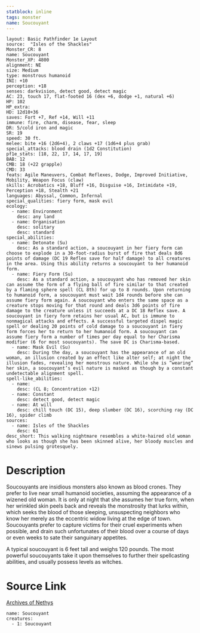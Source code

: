 ```yaml
---
statblock: inline
tags: monster
name: Soucouyant
---
```

```statblock
layout: Basic Pathfinder 1e Layout
source:  "Isles of the Shackles"
Monster_CR: 8
name: Soucouyant
Monster_XP: 4800
alignment: NE
size: Medium
type: monstrous humanoid
INI: +10
perception: +18
senses: darkvision, detect good, detect magic
AC: 23, touch 17, flat-footed 16 (dex +6, dodge +1, natural +6)
HP: 102
HP_extra: 
HD: 12d10+36
saves: Fort +7, Ref +14, Will +11
immune: fire, charm, disease, fear, sleep
DR: 5/cold iron and magic
SR: 19
speed: 30 ft.
melee: bite +16 (2d6+4), 2 claws +17 (1d6+4 plus grab)
special_attacks: blood drain (1d2 Constitution)
pf1e_stats: [18, 22, 17, 14, 17, 19]
BAB: 12
CMB: 18 (+22 grapple)
CMD: 33
feats: Agile Maneuvers, Combat Reflexes, Dodge, Improved Initiative, Mobility, Weapon Focus (claw)
skills: Acrobatics +18, Bluff +16, Disguise +16, Intimidate +19, Perception +18, Stealth +21
languages: Abyssal, Common, Infernal
special_qualities: fiery form, mask evil
ecology:
  - name: Environment
    desc: any land
  - name: Organisation
    desc: solitary
    desc: standard
special_abilities:
  - name: Detonate (Su)
    desc: As a standard action, a soucouyant in her fiery form can choose to explode in a 30-foot-radius burst of fire that deals 8d6 points of damage (DC 19 Reflex save for half damage) to all creatures in the area. Using this ability returns a soucouyant to her humanoid form.
  - name: Fiery Form (Su)
    desc: As a standard action, a soucouyant who has removed her skin can assume the form of a flying ball of fire similar to that created by a flaming sphere spell (CL 8th) for up to 8 rounds. Upon returning to humanoid form, a soucouyant must wait 1d4 rounds before she can assume fiery form again. A soucouyant who enters the same space as a creature stops moving for that round and deals 3d6 points of fire damage to the creature unless it succeeds at a DC 18 Reflex save. A soucouyant in fiery form retains her usual AC, but is immune to nonmagical attacks and effects. A successful targeted dispel magic spell or dealing 20 points of cold damage to a soucouyant in fiery form forces her to return to her humanoid form. A soucouyant can assume fiery form a number of times per day equal to her Charisma modifier (6 for most soucouyants). The save DC is Charisma-based.
  - name: Mask Evil (Su)
    desc: During the day, a soucouyant has the appearance of an old woman, an illusion created by an effect like alter self; at night the illusion fades, revealing her monstrous nature. While she is ”wearing” her skin, a soucouyant’s evil nature is masked as though by a constant undetectable alignment spell.
spell-like_abilities:
  - name:
    desc: (CL 8; Concentration +12)
  - name: Constant
    desc: detect good, detect magic
  - name: At will
    desc: chill touch (DC 15), deep slumber (DC 16), scorching ray (DC 16), spider climb
sources:
  - name: Isles of the Shackles
    desc: 61
desc_short: This walking nightmare resembles a white-haired old woman who looks as though she has been skinned alive, her bloody muscles and sinews pulsing grotesquely.
```
# Description
Soucouyants are insidious monsters also known as blood crones. They prefer to live near small humanoid societies, assuming the appearance of a wizened old woman. It is only at night that she assumes her true form, when her wrinkled skin peels back and reveals the monstrosity that lurks within, which seeks the blood of those sleeping, unsuspecting neighbors who know her merely as the eccentric widow living at the edge of town. Soucouyants prefer to capture victims for their cruel experiments when possible, and drain such unfortunates of their blood over a course of days or even weeks to sate their sanguinary appetites.

A typical soucouyant is 6 feet tall and weighs 120 pounds. The most powerful soucouyants take it upon themselves to further their spellcasting abilities, and usually possess levels as witches.
# Source Link
[Archives of Nethys](https://aonprd.com/MonsterDisplay.aspx?ItemName=Soucouyant)
```encounter-table
name: Soucouyant
creatures:
  - 1: Soucouyant
```
